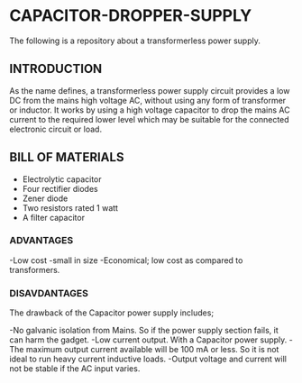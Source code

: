 # CAPACITOR-DROPPER-SUPPLY
The following is a repository about a transformerless power supply.

## INTRODUCTION
As the name defines, a transformerless power supply circuit provides a low DC from the mains high voltage AC, without using any form of transformer or inductor.
It works by using a high voltage capacitor to drop the mains AC current to the required lower level which may be suitable for the connected electronic circuit or load.

## BILL OF MATERIALS
- Electrolytic capacitor
- Four rectifier diodes
- Zener diode
- Two resistors rated 1 watt
- A filter capacitor

### ADVANTAGES
  -Low cost
  -small in size
  -Economical; low cost as compared to transformers.

### DISAVDANTAGES
The drawback of the Capacitor power supply includes;

-No galvanic isolation from Mains. So if the power supply section fails, it can harm the gadget.
-Low current output. With a Capacitor power supply. 
  -The maximum output current available will be 100 mA or less. So it is not ideal to run heavy current inductive loads.
-Output voltage and current will not be stable if the AC input varies.

